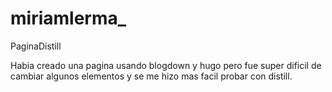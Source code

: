 # miriamlerma_
PaginaDistill

Habia creado una pagina usando blogdown y hugo pero fue super dificil de cambiar algunos elementos y se me hizo mas facil probar con distill.
